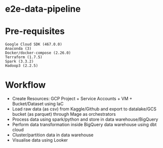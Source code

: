 # e2e-data-pipeline

# Pre-requisites

```
Google Cloud SDK (467.0.0)
Anaconda (3)
Docker/docker-compose (2.26.0)
Terraform (1.7.5)
Spark (3.3.2)
Hadoop3 (2.2.5)
```


# Workflow

* Create Resources: GCP Project + Service Accounts + VM + Bucket/Dataset using IaC
* Load raw data (as csv) from Kaggle/Github and export to datalake/GCS bucket (as parquet) through Mage as orchestrators
* Process data using spark/python and store in data warehouse/BigQuery
* Perform data transformation inside BigQuery data warehouse using dbt cloud
* Cluster/partition data in data warehouse
* Visualise data using Looker

